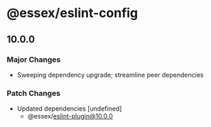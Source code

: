 # @essex/eslint-config

## 10.0.0

### Major Changes

- Sweeping dependency upgrade; streamline peer dependencies

### Patch Changes

- Updated dependencies [undefined]
  - @essex/eslint-plugin@10.0.0
